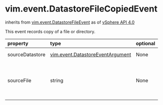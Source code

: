 vim.event.DatastoreFileCopiedEvent
==================================
inherits from [vim.event.DatastoreFileEvent](docs/vim.event.DatastoreFileEvent.md)
as of [vSphere API 4.0](vim.version.md#vim.version.version5)


This event records copy of a file or directory.

| property | type | optional | priv | desc |
|:---------|:-----|:---------|:-----|:-----|
| sourceDatastore | [vim.event.DatastoreEventArgument](vim.event.DatastoreEventArgument.md "vim.event.DatastoreEventArgument") | None | None | Source datastore. |
| sourceFile | string | None | None | Datastore path of the source file or directory. |


